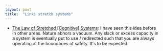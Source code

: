 ```yaml
---
layout: post
title:  "Links stretch systems"
---
```


* [The Law of Stretched [Cognitive] Systems](https://ferd.ca/the-law-of-stretched-cognitive-systems.html): I have seen this idea before in other areas. Nature abhors a vacuum. Any slack or excess capacity in a system is eventually put to use / redirected such that you are always operating at the boundaries of safety. It's to be expected.

